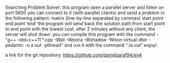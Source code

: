Searching Problem Solver:
  this program open a parallel server and listen on port 5600
  you can connect to it (with parallel clients) and send a problem in the following pattern:
    matrix (line-by-line separated by commas)
    start point
    end point
    ‘end’
  the program will send back the solution path from start point to end point with the lowest cost.
  after 2 minutes without any client, the server will shut down.
  you can compile this program with the command -
  "g++ -std=c++11 *.cpp -Wall -Wextra -Wshadow -Wnon-virtual-dtor -pedantic -o a.out -pthread"
  and run it with the command "./a.out" 
  enjoy!

a link for the git repository:
https://github.com/danielsaraf94/ex4

